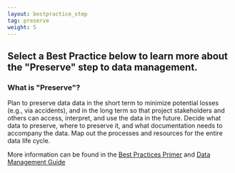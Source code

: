 ```yaml
---
layout: bestpractice_step
tag: preserve
weight: 5
---
```


## Select a Best Practice below to learn more about the "Preserve" step to data management.

### What is "Preserve"?

Plan to preserve data data in the short term to minimize potential losses (e.g., via accidents), and in the long term so that project stakeholders and others can access, interpret, and use the data in the future. Decide what data to preserve, where to preserve it, and what documentation needs to accompany the data. Map out the processes and resources for the entire data life cycle.  

More information can be found in the [Best Practices Primer](https://www.dataone.org/sites/all/documents/DataONE_BP_Primer_020212.pdf) and [Data Management Guide](https://www.dataone.org/sites/all/documents/DataONE-PPSR-DataManagementGuide.pdf)
